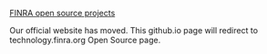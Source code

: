 [FINRA open source projects](http://finraos.github.com)

Our official website has moved.  This github.io page will redirect to technology.finra.org Open Source page.

